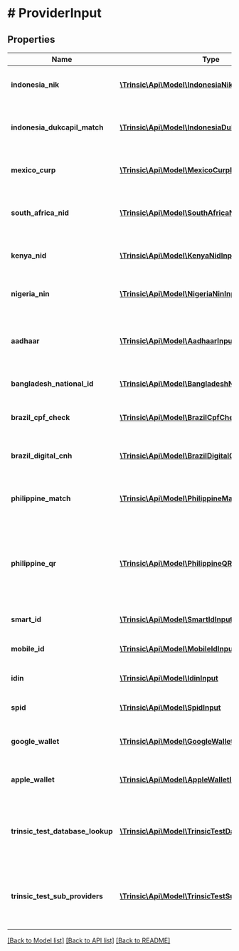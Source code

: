# # ProviderInput

## Properties

Name | Type | Description | Notes
------------ | ------------- | ------------- | -------------
**indonesia_nik** | [**\Trinsic\Api\Model\IndonesiaNikInput**](IndonesiaNikInput.md) | Input for the &#x60;indonesia-nik-lookup&#x60; provider | [optional]
**indonesia_dukcapil_match** | [**\Trinsic\Api\Model\IndonesiaDukcapilMatchInput**](IndonesiaDukcapilMatchInput.md) | Input for the &#x60;indonesia-dukcapil-match&#x60; provider | [optional]
**mexico_curp** | [**\Trinsic\Api\Model\MexicoCurpInput**](MexicoCurpInput.md) | Input for the &#x60;mexico-curp-lookup&#x60; provider | [optional]
**south_africa_nid** | [**\Trinsic\Api\Model\SouthAfricaNidInput**](SouthAfricaNidInput.md) | Input for the &#x60;south-africa-nid-lookup&#x60; provider | [optional]
**kenya_nid** | [**\Trinsic\Api\Model\KenyaNidInput**](KenyaNidInput.md) | Input for the &#x60;kenya-nid-lookup&#x60; provider | [optional]
**nigeria_nin** | [**\Trinsic\Api\Model\NigeriaNinInput**](NigeriaNinInput.md) | Input for the &#x60;nigeria-nin-lookup&#x60; provider | [optional]
**aadhaar** | [**\Trinsic\Api\Model\AadhaarInput**](AadhaarInput.md) | Input for the &#x60;india-digilocker-aadhaar-match&#x60; provider | [optional]
**bangladesh_national_id** | [**\Trinsic\Api\Model\BangladeshNidInput**](BangladeshNidInput.md) | Input for the &#x60;bangladesh-nid&#x60; provider | [optional]
**brazil_cpf_check** | [**\Trinsic\Api\Model\BrazilCpfCheckInput**](BrazilCpfCheckInput.md) | Input for the &#x60;brazil-cpf-lookup&#x60; provider | [optional]
**brazil_digital_cnh** | [**\Trinsic\Api\Model\BrazilDigitalCnhInput**](BrazilDigitalCnhInput.md) | Input for the &#x60;brazil-digital-cnh&#x60; provider | [optional]
**philippine_match** | [**\Trinsic\Api\Model\PhilippineMatchInput**](PhilippineMatchInput.md) | Input for the &#x60;philippines-philsys-match&#x60; provider | [optional]
**philippine_qr** | [**\Trinsic\Api\Model\PhilippineQRInput**](PhilippineQRInput.md) | Input for the &#x60;philippines-digital-national-id-qr&#x60; and &#x60;philippines-physical-national-id-qr&#x60; providers | [optional]
**smart_id** | [**\Trinsic\Api\Model\SmartIdInput**](SmartIdInput.md) | Input for the &#x60;smart-id&#x60; provider | [optional]
**mobile_id** | [**\Trinsic\Api\Model\MobileIdInput**](MobileIdInput.md) | Input for the &#x60;mobile-id&#x60; provider | [optional]
**idin** | [**\Trinsic\Api\Model\IdinInput**](IdinInput.md) | Input for the &#x60;netherlands-idin&#x60; provider | [optional]
**spid** | [**\Trinsic\Api\Model\SpidInput**](SpidInput.md) | Input for the &#x60;italy-spid&#x60; provider | [optional]
**google_wallet** | [**\Trinsic\Api\Model\GoogleWalletInput**](GoogleWalletInput.md) | Input for the &#x60;google-wallet&#x60; provider | [optional]
**apple_wallet** | [**\Trinsic\Api\Model\AppleWalletInput**](AppleWalletInput.md) | Input for the &#x60;apple-wallet&#x60; provider | [optional]
**trinsic_test_database_lookup** | [**\Trinsic\Api\Model\TrinsicTestDatabaseLookupInput**](TrinsicTestDatabaseLookupInput.md) | *TEST MODE ONLY.*              Input for the &#x60;trinsic-test-database-lookup&#x60; provider | [optional]
**trinsic_test_sub_providers** | [**\Trinsic\Api\Model\TrinsicTestSubProvidersInput**](TrinsicTestSubProvidersInput.md) | *TEST MODE ONLY.*              Input for the &#x60;trinsic-test-sub-providers&#x60; provider | [optional]

[[Back to Model list]](../../README.md#models) [[Back to API list]](../../README.md#endpoints) [[Back to README]](../../README.md)
